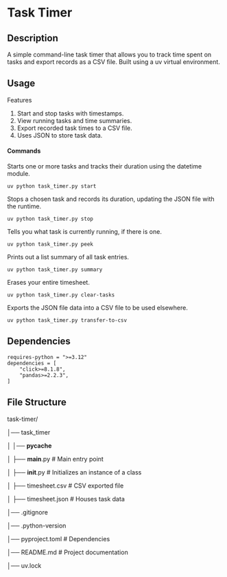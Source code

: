 # Task Timer

## Description
A simple command-line task timer that allows you to track time spent on tasks and export records as a CSV file. Built using a uv virtual environment.

## Usage
Features
1) Start and stop tasks with timestamps.
2) View running tasks and time summaries.
3) Export recorded task times to a CSV file.
4) Uses JSON to store task data.

#### Commands

Starts one or more tasks and tracks their duration using the datetime module.
```
uv python task_timer.py start
```
Stops a chosen task and records its duration, updating the JSON file with the runtime. 
```
uv python task_timer.py stop
```
Tells you what task is currently running, if there is one. 
```
uv python task_timer.py peek
```
Prints out a list summary of all task entries. 
```
uv python task_timer.py summary
```
Erases your entire timesheet. 
```
uv python task_timer.py clear-tasks
```
Exports the JSON file data into a CSV file to be used elsewhere. 
```
uv python task_timer.py transfer-to-csv
```

## Dependencies
```
requires-python = ">=3.12"
dependencies = [
    "click>=8.1.8",
    "pandas>=2.2.3",
]
```

## File Structure
task-timer/

│── task_timer

│   │── __pycache__

│   ├── __main__.py       # Main entry point

│   ├── __init__.py       # Initializes an instance of a class

│   ├── timesheet.csv     # CSV exported file

│   ├── timesheet.json    # Houses task data

│── .gitignore

│── .python-version

│── pyproject.toml        # Dependencies

│── README.md             # Project documentation

│── uv.lock



